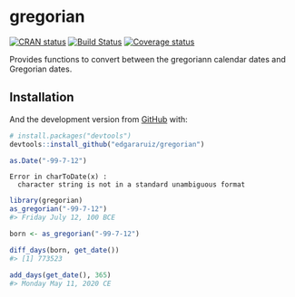 
<!-- README.md is generated from README.Rmd. Please edit that file -->

# gregorian

<!-- badges: start -->

[![CRAN
status](https://www.r-pkg.org/badges/version/gregorian)](https://cran.r-project.org/package=gregorian)
[![Build
Status](https://travis-ci.org/edgararuiz/gregorian.svg?branch=master)](https://travis-ci.org/edgararuiz/gregorian)
[![Coverage
status](https://codecov.io/gh/edgararuiz/gregorian/branch/master/graph/badge.svg)](https://codecov.io/github/edgararuiz/gregorian?branch=master)
<!-- badges: end -->

Provides functions to convert between the gregoriann calendar dates and
Gregorian dates.

## Installation

And the development version from [GitHub](https://github.com/) with:

``` r
# install.packages("devtools")
devtools::install_github("edgararuiz/gregorian")
```

``` r
as.Date("-99-7-12")
```

    Error in charToDate(x) : 
      character string is not in a standard unambiguous format

``` r
library(gregorian)
as_gregorian("-99-7-12")
#> Friday July 12, 100 BCE
```

``` r
born <- as_gregorian("-99-7-12")

diff_days(born, get_date())
#> [1] 773523
```

``` r
add_days(get_date(), 365)
#> Monday May 11, 2020 CE
```
